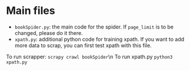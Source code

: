 # Main files

- `bookSpider.py`: the main code for the spider. If `page_limit` is to be changed, please do it there. 
- `xpath.py`: additional python code for training xpath. If you want to add more data to scrap, you can first test xpath with this file. 

To run scrapper: 
`scrapy crawl bookSpider`\n
To run xpath.py 
`python3 xpath.py`


